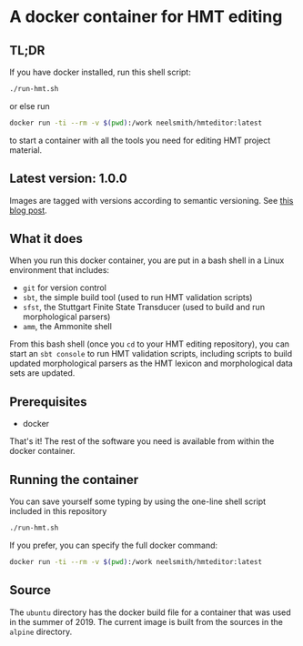 # A docker container for HMT editing



## TL;DR

If you have docker installed, run this shell script:

```sh
./run-hmt.sh
```

or else run

```sh
docker run -ti --rm -v $(pwd):/work neelsmith/hmteditor:latest
```


to start a container with all the tools you need for editing HMT project material.        

## Latest version: 1.0.0

Images are tagged with versions according to semantic versioning. See [this blog post](https://medium.com/@mccode/using-semantic-versioning-for-docker-image-tags-dfde8be06699).

## What it does

When you run this docker container, you are put in a bash shell in a Linux environment that includes:

- `git` for version control
- `sbt`, the simple build tool (used to run HMT validation scripts)
- `sfst`, the Stuttgart Finite State Transducer (used to build and run morphological parsers)
- `amm`, the Ammonite shell


From this bash shell (once you `cd` to your HMT editing repository), you can start an `sbt console` to run HMT validation scripts, including scripts to build updated morphological parsers as the HMT lexicon and morphological data sets are updated.

## Prerequisites

- docker

That's it!  The rest of the software you need is available from within the docker container.

## Running the container

You can save yourself some typing by using the one-line shell script included in this repository

```sh
./run-hmt.sh
```

If you prefer, you can specify the full docker command:

```sh
docker run -ti --rm -v $(pwd):/work neelsmith/hmteditor:latest
```


## Source

The `ubuntu` directory has the docker build file for a container that was used in the summer of 2019.  The current image is built from the sources in the `alpine` directory.
